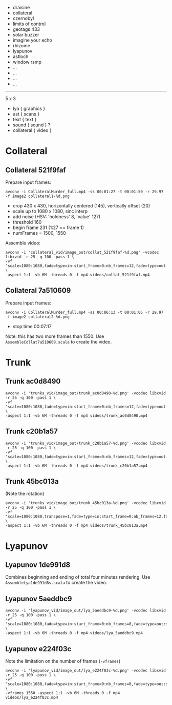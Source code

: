 - draisine
- collateral
- czernobyl
- limits of control
- geotags 433
- solar buzzer
- imagine your echo
- rhizome
- lyapunov
- astloch
- window rsmp
- ...
- ...
- ...
- ...

-----

5 x 3
- lya        { graphics }
- ast        { scans    }
- text       { text     }
- sound      { sound    } ?
- collateral { video    }

# Collateral

## Collateral 521f9faf

Prepare input frames:

    avconv -i CollateralMurder_full.mp4 -ss 00:01:27 -t 00:01:50 -r 29.97 -f image2 collateral1-%d.png

- crop 430 x 430, horizontally centered (145), vertically offset (20)
- scale up to 1080 x 1080, sinc interp
- add noise (HSV: 'holdness' 8, 'value' 127)
- threshold 160
- begin frame 231 (1:27 == frame 1)
- numFrames = 1500, 1550

Assemble video:

    avconv -i 'collateral_vid/image_out/collat_521f9faf-%d.png' -vcodec libxvid -r 25 -q 100 -pass 1 \
    -vf "scale=1080:1080,fade=type=in:start_frame=0:nb_frames=12,fade=type=out:start_frame=1525:nb_frames=25" \
    -aspect 1:1 -vb 6M -threads 0 -f mp4 videos/collat_521f9faf.mp4

## Collateral 7a510609

Prepare input frames:

    avconv -i CollateralMurder_full.mp4 -ss 00:06:13 -t 00:01:05 -r 29.97 -f image2 collateral2-%d.png

- stop time 00:07:17

Note: this has two more frames than 1550. Use `AssembleCollat7a510609.scala` to  create the video.

# Trunk

## Trunk ac0d8490

    avconv -i 'trunks_vid/image_out/trunk_ac0d8490-%d.png' -vcodec libxvid -r 25 -q 100 -pass 1 \
    -vf "scale=1080:1080,fade=type=in:start_frame=0:nb_frames=12,fade=type=out:start_frame=1525:nb_frames=25" \
    -aspect 1:1 -vb 6M -threads 0 -f mp4 videos/trunk_ac0d8490.mp4

## Trunk c20b1a57

    avconv -i 'trunks_vid/image_out/trunk_c20b1a57-%d.png' -vcodec libxvid -r 25 -q 100 -pass 1 \
    -vf "scale=1080:1080,fade=type=in:start_frame=0:nb_frames=12,fade=type=out:start_frame=1525:nb_frames=25" \
    -aspect 1:1 -vb 6M -threads 0 -f mp4 videos/trunk_c20b1a57.mp4

## Trunk 45bc013a

(Note the rotation)

    avconv -i 'trunks_vid/image_out/trunk_45bc013a-%d.png' -vcodec libxvid -r 25 -q 100 -pass 1 \
    -vf "scale=1080:1080,transpose=1,fade=type=in:start_frame=0:nb_frames=12,fade=type=out:start_frame=1525:nb_frames=25" \
    -aspect 1:1 -vb 6M -threads 0 -f mp4 videos/trunk_45bc013a.mp4

# Lyapunov

## Lyapunov 1de991d8

Combines beginning and ending of total four minutes rendering. Use `AssembleLya1de991d8s.scala` to  create the video.

## Lyapunov 5aeddbc9

    avconv -i 'lyapunov_vid/image_out/lya_5aeddbc9-%d.png' -vcodec libxvid -r 25 -q 100 -pass 1 \
    -vf "scale=1080:1080,fade=type=in:start_frame=0:nb_frames=8,fade=type=out:start_frame=1525:nb_frames=25" \
    -aspect 1:1 -vb 6M -threads 0 -f mp4 videos/lya_5aeddbc9.mp4

## Lyapunov e224f03c

Note the limitation on the number of frames (`-vframes`)

    avconv -i 'lyapunov_vid/image_out/lya_e224f03c-%d.png' -vcodec libxvid -r 25 -q 100 -pass 1 \
    -vf "scale=1080:1080,fade=type=in:start_frame=0:nb_frames=8,fade=type=out:start_frame=1525:nb_frames=25" \
    -vframes 1550 -aspect 1:1 -vb 6M -threads 0 -f mp4 videos/lya_e224f03c.mp4
